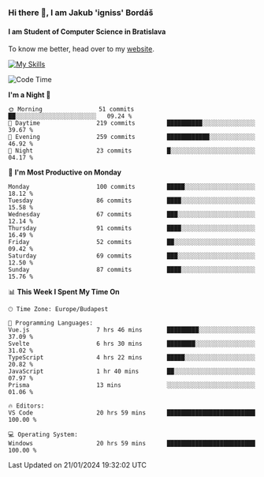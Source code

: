 ### Hi there 👋, I am Jakub 'igniss' Bordáš

#### I am Student of Computer Science in Bratislava
To know me better, head over to my [website](https://bordas.sk).

[![My Skills](https://skillicons.dev/icons?i=js,html,css,figma,svelte,java,kotlin,python,postgresql,typescript,nest,nodejs)](https://bordas.sk)


<!--START_SECTION:waka-->
![Code Time](http://img.shields.io/badge/Code%20Time-1%2C369%20hrs%209%20mins-blue)

**I'm a Night 🦉** 

```text
🌞 Morning                51 commits          ██░░░░░░░░░░░░░░░░░░░░░░░   09.24 % 
🌆 Daytime                219 commits         ██████████░░░░░░░░░░░░░░░   39.67 % 
🌃 Evening                259 commits         ████████████░░░░░░░░░░░░░   46.92 % 
🌙 Night                  23 commits          █░░░░░░░░░░░░░░░░░░░░░░░░   04.17 % 
```
📅 **I'm Most Productive on Monday** 

```text
Monday                   100 commits         █████░░░░░░░░░░░░░░░░░░░░   18.12 % 
Tuesday                  86 commits          ████░░░░░░░░░░░░░░░░░░░░░   15.58 % 
Wednesday                67 commits          ███░░░░░░░░░░░░░░░░░░░░░░   12.14 % 
Thursday                 91 commits          ████░░░░░░░░░░░░░░░░░░░░░   16.49 % 
Friday                   52 commits          ██░░░░░░░░░░░░░░░░░░░░░░░   09.42 % 
Saturday                 69 commits          ███░░░░░░░░░░░░░░░░░░░░░░   12.50 % 
Sunday                   87 commits          ████░░░░░░░░░░░░░░░░░░░░░   15.76 % 
```


📊 **This Week I Spent My Time On** 

```text
🕑︎ Time Zone: Europe/Budapest

💬 Programming Languages: 
Vue.js                   7 hrs 46 mins       █████████░░░░░░░░░░░░░░░░   37.09 % 
Svelte                   6 hrs 30 mins       ████████░░░░░░░░░░░░░░░░░   31.02 % 
TypeScript               4 hrs 22 mins       █████░░░░░░░░░░░░░░░░░░░░   20.82 % 
JavaScript               1 hr 40 mins        ██░░░░░░░░░░░░░░░░░░░░░░░   07.97 % 
Prisma                   13 mins             ░░░░░░░░░░░░░░░░░░░░░░░░░   01.06 % 

🔥 Editors: 
VS Code                  20 hrs 59 mins      █████████████████████████   100.00 % 

💻 Operating System: 
Windows                  20 hrs 59 mins      █████████████████████████   100.00 % 
```


 Last Updated on 21/01/2024 19:32:02 UTC
<!--END_SECTION:waka-->

